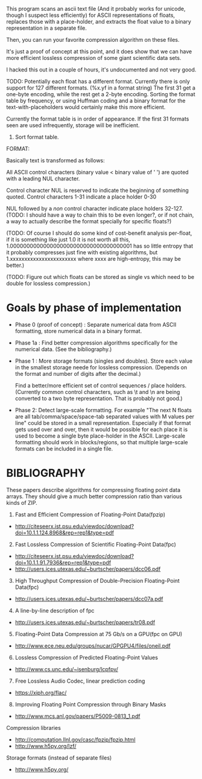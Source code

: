 This program scans an ascii text file (And it probably works for unicode, though I suspect less efficiently) for ASCII representations of floats, replaces those with a place-holder, and extracts the float value to a binary representation in a separate file.

Then, you can run your favorite compression algorithm on these files.

It's just a proof of concept at this point, and it does show that we can have more efficient lossless compression of some giant scientific data sets.

I hacked this out in a couple of hours, it's undocumented and not very good.

TODO:
Potentially each float has a different format. Currently there is only support for 127 different formats. (%x.yf in a format string) The first 31 get a one-byte encoding, while the rest get a 2-byte encoding. Sorting the format table by frequency, or using Huffman coding and a binary format for the text-with-placeholders would certainly make this more efficient.

Currently the format table is in order of appearance. If the first 31 formats seen are used infrequently, storage will be inefficient.

1) Sort format table.

FORMAT:

Basically text is transformed as follows:

All ASCII control characters (binary value < binary value of ' ') are quoted with a leading NUL character.

Control character NUL is reserved to indicate the beginning of something quoted.
Control characters 1-31 indicate a place holder 0-30

NUL followed by a _non_ control character indicate place holders 32-127.
(TODO: I should have a way to chain this to be even longer?, or if not chain, a way to actually describe the format specially for specific floats?)

(TODO: Of course I should do some kind of cost-benefit analysis per-float, if it is something like just 1.0 it is not worth all this, 1.0000000000000000000000000000000000001 has so little entropy that it probably compresses just fine with existing algorithms, but 1.xxxxxxxxxxxxxxxxxxxxxxx where xxxx are high-entropy, this may be better.)

(TODO: Figure out which floats can be stored as single vs which need to be double for lossless compression.)

Goals by phase of implementation
===============================

- Phase 0 (proof of concept) : 
	Separate numerical data from ASCII formatting, store numerical data in a binary format.

- Phase 1a : 
	Find better compression algorithms specifically for the numerical data. (See the bibliography.)

- Phase 1 :
	More storage formats (singles and doubles). Store each value in the smallest storage neede for lossless compression. (Depends on the format and number of digits after the decimal.)
	
	Find a better/more efficient set of control sequences / place holders. (Currently common control characters, such as \t and \n are being converted to a two byte representation. That is probably not good.)

- Phase 2:
	Detect large-scale formatting. For example "The next N floats are all tab/comma/space/space-tab separated values with M values per line" could be stored in a small representation. Especially if that format gets used over and over, then it would be possible for each place it is used to become a single byte place-holder in the ASCII.
	Large-scale formatting should work in blocks/regions, so that multiple large-scale formats can be included in a single file.

BIBLIOGRAPHY
===========
These papers describe algorithms for compressing floating point data arrays. They should give a much better compression ratio than various kinds of ZIP.


1) Fast and Efficient Compression of Floating-Point Data(fpzip)
- http://citeseerx.ist.psu.edu/viewdoc/download?doi=10.1.1.124.8968&rep=rep1&type=pdf

2) Fast Lossless Compression of Scientific Floating-Point Data(fpc)
- http://citeseerx.ist.psu.edu/viewdoc/download?doi=10.1.1.91.7936&rep=rep1&type=pdf
- http://users.ices.utexas.edu/~burtscher/papers/dcc06.pdf

3) High Throughput Compression of Double-Precision Floating-Point Data(fpc)
- http://users.ices.utexas.edu/~burtscher/papers/dcc07a.pdf

4) A line-by-line description of fpc
- http://users.ices.utexas.edu/~burtscher/papers/tr08.pdf

5) Floating-Point Data Compression at 75 Gb/s on a GPU(fpc on GPU)
- http://www.ece.neu.edu/groups/nucar/GPGPU4/files/oneil.pdf 
 
6) Lossless Compression of Predicted Floating-Point Values
- http://www.cs.unc.edu/~isenburg/lcpfpv/ 

7) Free Lossless Audio Codec, linear prediction coding
- https://xiph.org/flac/

8) Improving Floating Point Compression through Binary Masks
- http://www.mcs.anl.gov/papers/P5009-0813_1.pdf


Compression libraries

- http://computation.llnl.gov/casc/fpzip/fpzip.html
- http://www.h5py.org/lzf/

Storage formats (instead of separate files)
- http://www.h5py.org/
